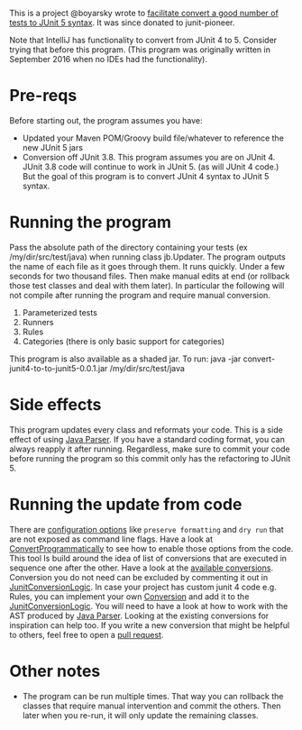 This is a project @boyarsky wrote to [facilitate convert a good number of tests to JUnit 5 syntax](https://www.selikoff.net/?p=7915&preview=true). It was since donated to junit-pioneer.

Note that IntelliJ has functionality to convert from JUnit 4 to 5. Consider trying that before this program. (This program was originally written in September 2016 when no IDEs had the functionality).

# Pre-reqs
Before starting out, the program assumes you have:
* Updated your Maven POM/Groovy build file/whatever to reference the new JUnit 5 jars
* Conversion off JUnit 3.8. This program assumes you are on JUnit 4. JUnit 3.8 code will continue to work in JUnit 5. (as will JUnit 4 code.) But the goal of this program is to convert JUnit 4 syntax to JUnit 5 syntax.

# Running the program
Pass the absolute path of the directory containing your tests (ex /my/dir/src/test/java) when running class jb.Updater. The program outputs the name of each file as it goes through them. It runs quickly. Under a few seconds for two thousand files.
Then make manual edits at end (or rollback those test classes and deal with them later). In particular the following will not compile after running the program and require manual conversion.
1. Parameterized tests
1. Runners
1. Rules
1. Categories (there is only basic support for categories)

This program is also available as a shaded jar. To run:
java -jar convert-junit4-to-to-junit5-0.0.1.jar /my/dir/src/test/java

# Side effects
This program updates every class and reformats your code.
This is a side effect of using [Java Parser](https://github.com/javaparser/javaparser).
If you have a standard coding format, you can always reapply it after running. Regardless, make sure to commit your code before running the program so this commit only has the refactoring to JUnit 5.

# Running the update from code
There are [configuration options](convert-junit4-to-junit5/src/main/java/jb/configuration/Configuration.java) like `preserve formatting` and `dry run` that are not exposed as command line flags.
Have a look at [ConvertProgrammatically](convert-junit4-to-junit5/src/main/java/jb/UpdateWithAdditionalOptions.java) to see how to enable those options from the code.
This tool Is build around the idea of list of conversions that are executed in sequence one after the other.
Have a look at the [available conversions](convert-junit4-to-junit5/src/main/java/jb/convert/ast).
Conversion you do not need can be excluded by commenting it out in [JunitConversionLogic](convert-junit4-to-junit5/src/main/java/jb/convert/JunitConversionLogic.java).
In case your project has custom junit 4 code e.g. Rules, you can implement your own [Conversion](convert-junit4-to-junit5/src/main/java/jb/convert/ast/Conversion.java) and add it to the [JunitConversionLogic](convert-junit4-to-junit5/src/main/java/jb/convert/JunitConversionLogic.java). 
You will need to have a look at how to work with the AST produced by [Java Parser](https://github.com/javaparser/javaparser).
Looking at the existing conversions for inspiration can help too.
If you write a new conversion that might be helpful to others, feel free to open a [pull request](https://github.com/junit-pioneer/convert-junit4-to-junit5/pulls).

# Other notes
* The program can be run multiple times.
  That way you can rollback the classes that require manual intervention and commit the others.
  Then later when you re-run, it will only update the remaining classes.
